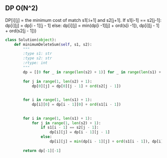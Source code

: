 ## DP O(N^2)
DP[i][j] = the minimum cost of match s1[:i+1] and s2[j+1].
If s1[i-1] == s2[j-1]: dp[i][j] = dp[i - 1][j - 1]
else:
dp[i][j] = min(dp[i -1][j] + ord(s[i -1]), dp[i][j - 1] + ord(s2[j - 1]))
```Python
class Solution(object):
    def minimumDeleteSum(self, s1, s2):
        """
        :type s1: str
        :type s2: str
        :rtype: int
        """
        dp = [[0 for _ in range(len(s2) + 1)] for _ in range(len(s1) + 1)]
        
        for j in range(1, len(s2) + 1):
            dp[0][j] = dp[0][j - 1] + ord(s2[j - 1])
            
        
        for i in range(1, len(s1) + 1):
            dp[i][0] = dp[i - 1][0] + ord(s1[i - 1])
            
        
        for i in range(1, len(s1) + 1):
            for j in range(1, len(s2) + 1):
                if s1[i - 1] == s2[j - 1]:
                    dp[i][j] = dp[i - 1][j - 1]
                else:
                    dp[i][j] = min(dp[i - 1][j] + ord(s1[i - 1]), dp[i][j - 1] + ord(s2[j - 1]))
                
        return dp[-1][-1]      

```
